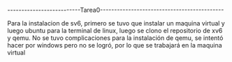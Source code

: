 --------------------------Tarea0--------------------------------------------

Para la instalacion de sv6, primero se tuvo que instalar un maquina virtual y 
luego ubuntu para la terminal de linux, luego se clono el repositorio de xv6 y qemu. 
No se tuvo complicaciones para la instalación de qemu, se intentó hacer por windows pero 
no se logró, por lo que se trabajará en la maquina virtual

